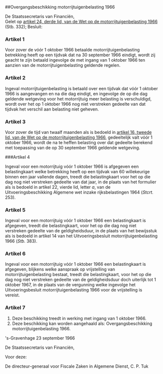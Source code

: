 <meta http-equiv='Content-Type' content='text/html; charset=utf-8' />

##Overgangsbeschikking motorrijtuigenbelasting 1966

De Staatssecretaris van Financiën,  
Gelet op [artikel 24, derde lid, van de Wet op de motorrijtuigenbelasting 1966](../../../../../wet/wet/op/de/motorrijtuigenbelasting/1966/BWBR0002534/README.md) (Stb. 332);
Besluit:    

### Artikel  1  

Voor zover de vóór 1 oktober 1966 betaalde motorrijtuigenbelasting betrekking heeft op een tijdvak dat na 30 september 1966 eindigt, wordt zij geacht te zijn betaald ingevolge de met ingang van 1 oktober 1966 ten aanzien van de motorrijtuigenbelasting geldende regelen. 

### Artikel  2  

Ingeval motorrijtuigenbelasting is betaald over een tijdvak dat vóór 1 oktober 1966 is aangevangen en na die dag eindigt, en ingevolge de op die dag geldende wetgeving voor het motorrijtuig meer belasting is verschuldigd, wordt over het op 1 oktober 1966 nog niet verstreken gedeelte van dat tijdvak het verschil aan belasting niet geheven. 

### Artikel  3  

Voor zover de tijd van twaalf maanden als is bedoeld in [artikel 16, tweede lid, van de Wet op de motorrijtuigenbelasting 1966](../../../../../wet/wet/op/de/motorrijtuigenbelasting/1966/BWBR0002534/README.md), gedeeltelijk valt vóór 1 oktober 1966, wordt de na te heffen belasting over dat gedeelte berekend met toepassing van de op 30 september 1966 geldende wetgeving. 

###Artikel 4 

Ingeval voor een motorrijtuig vóór 1 oktober 1966 is afgegeven een belastingkaart welke betrekking heeft op een tijdvak van 60 willekeurige binnen een jaar vallende dagen, treedt die belastingkaart voor het op die dag nog niet verstreken gedeelte van dat jaar, in de plaats van het formulier als is bedoeld in artikel 22, vierde lid, letter *a*, van de Uitvoeringsbeschikking Algemene wet inzake rijksbelastingen 1964 (*Stcrt.* 253).

### Artikel  5  

Ingeval voor een motorrijtuig vóór 1 oktober 1966 een belastingkaart is afgegeven, treedt die belastingkaart, voor het op die dag nog niet verstreken gedeelte van de geldigheidsduur, in de plaats van het bewijsstuk als is bedoeld in artikel 14 van het Uitvoeringsbesluit motorrijtuigenbelasting 1966 (*Stb.* 383). 

### Artikel  6  

Ingeval voor een motorrijtuig vóór 1 oktober 1966 een belastingkaart is afgegeven, blijkens welke aanspraak op vrijstelling van motorrijtuigenbelasting bestaat, treedt die belastingkaart, voor het op die dag nog niet verstreken gedeelte van de geldigheidsduur doch uiterlijk tot 1 oktober 1967, in de plaats van de vergunning welke ingevolge het Uitvoeringsbesluit motorrijtuigenbelasting 1966 voor de vrijstelling is vereist. 

### Artikel  7  

1.  Deze beschikking treedt in werking met ingang van 1 oktober 1966.   
2.  Deze beschikking kan worden aangehaald als: Overgangsbeschikking motorrijtuigenbelasting 1966.  

's-Gravenhage 
23 september 1966    

De 
Staatssecretaris van Financiën,  

Voor deze: 

De 
directeur-generaal voor Fiscale Zaken in Algemene Dienst, 
C. P. Tuk      
